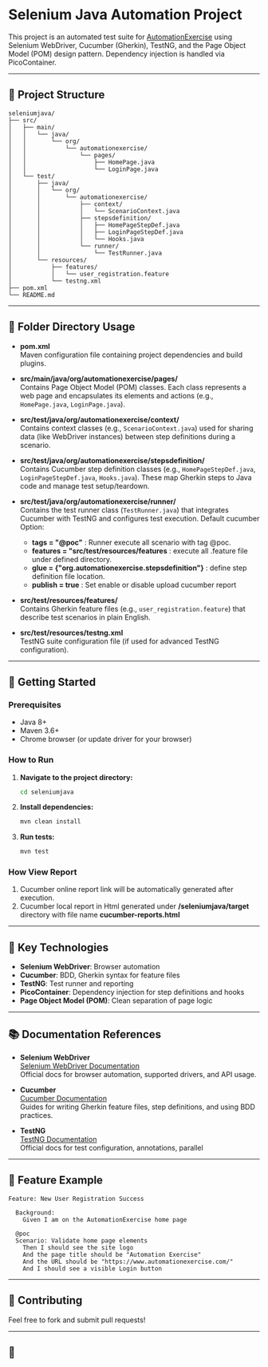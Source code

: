 # Selenium Java Automation Project

This project is an automated test suite for [AutomationExercise](https://www.automationexercise.com/) using Selenium WebDriver, Cucumber (Gherkin), TestNG, and the Page Object Model (POM) design pattern. Dependency injection is handled via PicoContainer.

---

## 📁 Project Structure

```
seleniumjava/
├── src/
│   ├── main/
│   │   └── java/
│   │       └── org/
│   │           └── automationexercise/
│   │               └── pages/
│   │                   ├── HomePage.java
│   │                   └── LoginPage.java
│   └── test/
│       ├── java/
│       │   └── org/
│       │       └── automationexercise/
│       │           ├── context/
│       │           │   └── ScenarioContext.java
│       │           ├── stepsdefinition/
│       │           │   ├── HomePageStepDef.java
│       │           │   ├── LoginPageStepDef.java
│       │           │   └── Hooks.java
│       │           └── runner/
│       │               └── TestRunner.java
│       └── resources/
│           ├── features/
│           │   └── user_registration.feature
│           └── testng.xml
├── pom.xml
└── README.md
```

---

## 📂 Folder Directory Usage

- **pom.xml**  
  Maven configuration file containing project dependencies and build plugins.

- **src/main/java/org/automationexercise/pages/**  
  Contains Page Object Model (POM) classes. Each class represents a web page and encapsulates its elements and actions (e.g., `HomePage.java`, `LoginPage.java`).

- **src/test/java/org/automationexercise/context/**  
  Contains context classes (e.g., `ScenarioContext.java`) used for sharing data (like WebDriver instances) between step definitions during a scenario.

- **src/test/java/org/automationexercise/stepsdefinition/**  
  Contains Cucumber step definition classes (e.g., `HomePageStepDef.java`, `LoginPageStepDef.java`, `Hooks.java`). These map Gherkin steps to Java code and manage test setup/teardown.

- **src/test/java/org/automationexercise/runner/**  
  Contains the test runner class (`TestRunner.java`) that integrates Cucumber with TestNG and configures test execution. 
  Default cucumber Option:
  - **tags = "@poc"** : Runner execute all scenario with tag @poc.
  - **features = "src/test/resources/features** : execute all .feature file under defined directory.
  - **glue = {"org.automationexercise.stepsdefinition"}** : define step definition file location.
  - **publish = true** : Set enable or disable upload cucumber report

- **src/test/resources/features/**  
  Contains Gherkin feature files (e.g., `user_registration.feature`) that describe test scenarios in plain English.

- **src/test/resources/testng.xml**  
  TestNG suite configuration file (if used for advanced TestNG configuration).

---

## 🚀 Getting Started

### Prerequisites

- Java 8+
- Maven 3.6+
- Chrome browser (or update driver for your browser)

### How to Run

1. **Navigate to the project directory:**
   ```sh
   cd seleniumjava
   ```

2. **Install dependencies:**
   ```sh
   mvn clean install
   ```

3. **Run tests:**
   ```sh
   mvn test
   ```

### How View Report
1. Cucumber online report link will be automatically generated after execution.
2. Cucumber local report in Html generated under **/seleniumjava/target** directory with file name **cucumber-reports.html**

---

## 🧩 Key Technologies

- **Selenium WebDriver**: Browser automation
- **Cucumber**: BDD, Gherkin syntax for feature files
- **TestNG**: Test runner and reporting
- **PicoContainer**: Dependency injection for step definitions and hooks
- **Page Object Model (POM)**: Clean separation of page logic

---

## 📚 Documentation References

- **Selenium WebDriver**  
  [Selenium WebDriver Documentation](https://www.selenium.dev/documentation/webdriver/)  
  Official docs for browser automation, supported drivers, and API usage.

- **Cucumber**  
  [Cucumber Documentation](https://cucumber.io/docs/)  
  Guides for writing Gherkin feature files, step definitions, and using BDD practices.

- **TestNG**  
  [TestNG Documentation](https://testng.org/doc/)  
  Official docs for test configuration, annotations, parallel

---

## 📄 Feature Example

```gherkin
Feature: New User Registration Success

  Background:
    Given I am on the AutomationExercise home page

  @poc
  Scenario: Validate home page elements
    Then I should see the site logo
    And the page title should be "Automation Exercise"
    And the URL should be "https://www.automationexercise.com/"
    And I should see a visible Login button
```

---

## 🤝 Contributing

Feel free to fork and submit pull requests!

---

## 📜